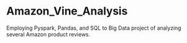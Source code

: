 # Amazon_Vine_Analysis
Employing Pyspark, Pandas, and SQL to Big Data project of analyzing several Amazon product reviews.
